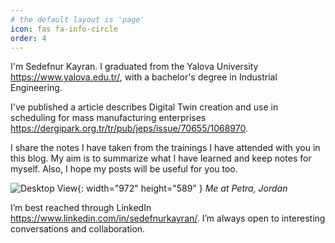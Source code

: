 ```yaml
---
# the default layout is 'page'
icon: fas fa-info-circle
order: 4
---
```


I'm Sedefnur Kayran. I graduated from the Yalova University <https://www.yalova.edu.tr/>, with a bachelor's degree in Industrial Engineering.

I've published a article describes Digital Twin creation and use in scheduling for mass manufacturing enterprises <https://dergipark.org.tr/tr/pub/jeps/issue/70655/1068970>.

I share the notes I have taken from the trainings I have attended with you in this blog. My aim is to summarize what I have learned and keep notes for myself. Also, I hope my posts will be useful for you too.

![Desktop View](/assets/img/personal/sedef_petra.jpeg){: width="972" height="589" }
_Me at Petra, Jordan_


<!-- (/assets/img/personal/sedef_petra.jpeg)  -->

 <!-- <img src="~/assets/img/personal/sedef_petra.jpeg"> -->


I’m best reached through LinkedIn <https://www.linkedin.com/in/sedefnurkayran/>. I’m always open to interesting conversations and collaboration. 
<!-- (https://www.linkedin.com/in/sedefnurkayran/) 
(https://www.yalova.edu.tr/)
(https://dergipark.org.tr/tr/pub/jeps/issue/70655/1068970)
-->
